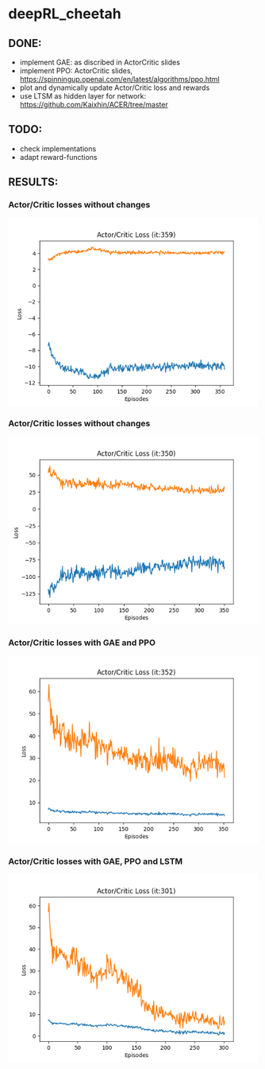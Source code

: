 # deepRL_cheetah

## DONE:
- implement GAE: as discribed in ActorCritic slides
- implement PPO: ActorCritic slides, https://spinningup.openai.com/en/latest/algorithms/ppo.html
- plot and dynamically update Actor/Critic loss and rewards
- use LTSM as hidden layer for network: https://github.com/Kaixhin/ACER/tree/master

## TODO:
- check implementations
- adapt reward-functions

## RESULTS:

### Actor/Critic losses without changes
![losses without changes](RL_Project/results/ac_loss.png)

### Actor/Critic losses without changes
![losses with GAE](RL_Project/results/ac_loss_gae.png)

### Actor/Critic losses with GAE and PPO
![losses with GAE and PPO](RL_Project/results/ac_loss_gae_ppo.png)

### Actor/Critic losses with GAE, PPO and LSTM
![losses with GAE, PPO and LSTM](RL_Project/results/ac_loss_gae_ppo_lstm.png)